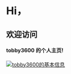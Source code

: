 # Hi，
## **欢迎访问** 
#### tobby3600 的个人主页!

[![tobby3600的基本信息](https://luogu-card.vercel.app/practice?id=426462)](http://110.42.165.123)
